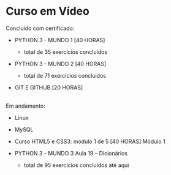<h1>Curso em Vídeo</h1>

Concluído com certificado:

- PYTHON 3 - MUNDO 1 [40 HORAS]
	- total de 35 exercícios concluidos

- PYTHON 3 - MUNDO 2 [40 HORAS]
	- total de 71 exercícios concluidos

- GIT E GITHUB [20 HORAS]

<br>
Em andamento:

- Linux
- MySQL
- Curso HTML5 e CSS3: módulo 1 de 5 [40 HORAS] Módulo 1

- PYTHON 3 - MUNDO 3
	Aula 19 – Dicionários
	- total de 95 exercícios concluidos até aqui